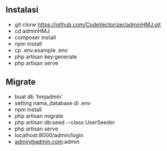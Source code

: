 ## Instalasi
- git clone https://github.com/CodeVectorizer/adminHMJ.git
- cd adminHMJ
- composer install
- npm install
- cp .env.example .env
- php artisan key:generate
- php artisan serve


## Migrate
- buat db 'hmjadmin'
- setting nama_database di .env
- npm install 
- php artisan migrate
- php artisan db:seed --class UserSeeder
- php artisan serve
- localhost:8000/admin/login
- admin@admin.com:admin
